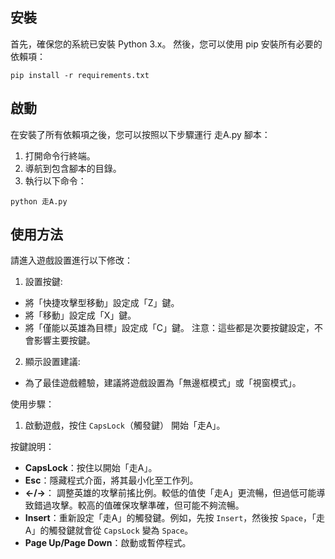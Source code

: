 ## 安裝
首先，確保您的系統已安裝 Python 3.x。
然後，您可以使用 pip 安裝所有必要的依賴項：

``` 
pip install -r requirements.txt
```

## 啟動
在安裝了所有依賴項之後，您可以按照以下步驟運行 走A.py 腳本：

1. 打開命令行終端。
2. 導航到包含腳本的目錄。
3. 執行以下命令：

``` 
python 走A.py
```

## 使用方法
請進入遊戲設置進行以下修改：

1. 設置按鍵:
- 將「快捷攻擊型移動」設定成「Z」鍵。
- 將「移動」設定成「X」鍵。
- 將「僅能以英雄為目標」設定成「C」鍵。
注意：這些都是次要按鍵設定，不會影響主要按鍵。

2. 顯示設置建議:
- 為了最佳遊戲體驗，建議將遊戲設置為「無邊框模式」或「視窗模式」。

使用步驟：
1. 啟動遊戲，按住 `CapsLock`（觸發鍵） 開始「走A」。

按鍵說明：
- **CapsLock**：按住以開始「走A」。
- **Esc**：隱藏程式介面，將其最小化至工作列。
- **←/→**： 調整英雄的攻擊前搖比例。較低的值使「走A」更流暢，但過低可能導致錯過攻擊。較高的值確保攻擊準確，但可能不夠流暢。
- **Insert**：重新設定「走A」的觸發鍵。例如，先按 `Insert`，然後按 `Space`，「走A」的觸發鍵就會從 `CapsLock` 變為 `Space`。
- **Page Up/Page Down**：啟動或暫停程式。